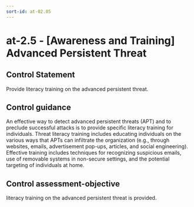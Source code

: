 ```yaml
---
sort-id: at-02.05
---
```


# at-2.5 - \[Awareness and Training\] Advanced Persistent Threat

## Control Statement

Provide literacy training on the advanced persistent threat.

## Control guidance

An effective way to detect advanced persistent threats (APT) and to preclude successful attacks is to provide specific literacy training for individuals. Threat literacy training includes educating individuals on the various ways that APTs can infiltrate the organization (e.g., through websites, emails, advertisement pop-ups, articles, and social engineering). Effective training includes techniques for recognizing suspicious emails, use of removable systems in non-secure settings, and the potential targeting of individuals at home.

## Control assessment-objective

literacy training on the advanced persistent threat is provided.
